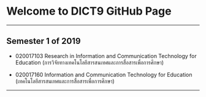 # Welcome to DICT9 GitHub Page

---
## Semester 1 of 2019

* 020017103 Research in Information and Communication Technology for Education (การวิจัยทางเทคโนโลยีสารสนเทศและการสื่อสารเพื่อการศึกษา)

* 020017160 Information and Communication Technology for Education (เทคโนโลยีสารสนเทศและการสื่อสารเพื่อการศึกษา)

---